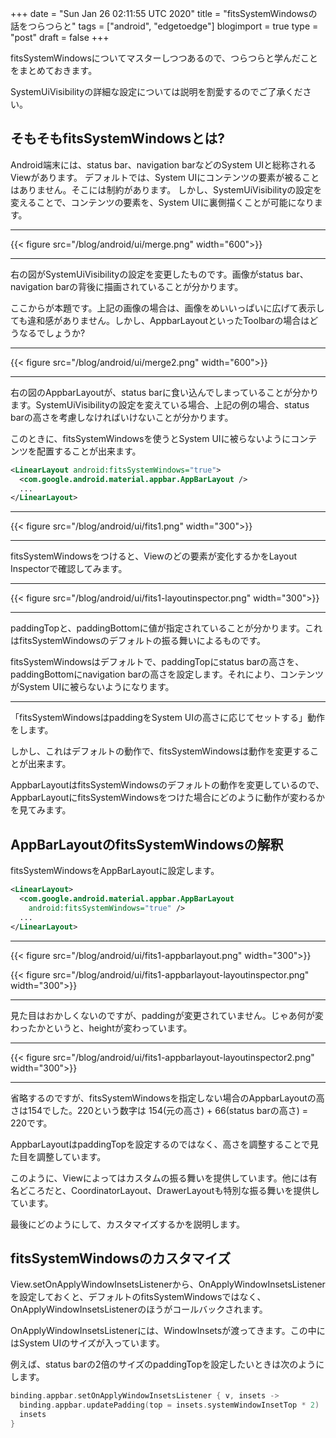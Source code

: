 +++
date = "Sun Jan 26 02:11:55 UTC 2020"
title = "fitsSystemWindowsの話をつらつらと"
tags = ["android", "edgetoedge"]
blogimport = true
type = "post"
draft = false
+++

fitsSystemWindowsについてマスターしつつあるので、つらつらと学んだことをまとめておきます。

SystemUiVisibilityの詳細な設定については説明を割愛するのでご了承ください。

## そもそもfitsSystemWindowsとは?

Android端末には、status bar、navigation barなどのSystem UIと総称されるViewがあります。
デフォルトでは、System UIにコンテンツの要素が被ることはありません。そこには制約があります。
しかし、SystemUiVisibilityの設定を変えることで、コンテンツの要素を、System UIに裏側描くことが可能になります。

---

{{< figure src="/blog/android/ui/merge.png" width="600">}}

---

右の図がSystemUiVisibilityの設定を変更したものです。画像がstatus bar、navigation barの背後に描画されていることが分かります。

ここからが本題です。上記の画像の場合は、画像をめいいっぱいに広げて表示しても違和感がありません。しかし、AppbarLayoutといったToolbarの場合はどうなるでしょうか?

---

{{< figure src="/blog/android/ui/merge2.png" width="600">}}

---

右の図のAppbarLayoutが、status barに食い込んでしまっていることが分かります。SystemUiVisibilityの設定を変えている場合、上記の例の場合、status barの高さを考慮しなければいけないことが分かります。

このときに、fitsSystemWindowsを使うとSystem UIに被らないようにコンテンツを配置することが出来ます。

```xml
<LinearLayout android:fitsSystemWindows="true">
  <com.google.android.material.appbar.AppBarLayout />
  ...
</LinearLayout>
```

---

{{< figure src="/blog/android/ui/fits1.png" width="300">}}

---

fitsSystemWindowsをつけると、Viewのどの要素が変化するかをLayout Inspectorで確認してみます。

---

{{< figure src="/blog/android/ui/fits1-layoutinspector.png" width="300">}}

---

paddingTopと、paddingBottomに値が指定されていることが分かります。これはfitsSystemWindowsのデフォルトの振る舞いによるものです。

fitsSystemWindowsはデフォルトで、paddingTopにstatus barの高さを、paddingBottomにnavigation barの高さを設定します。それにより、コンテンツがSystem UIに被らないようになります。

---

「fitsSystemWindowsはpaddingをSystem UIの高さに応じてセットする」動作をします。

しかし、これはデフォルトの動作で、fitsSystemWindowsは動作を変更することが出来ます。

AppbarLayoutはfitsSystemWindowsのデフォルトの動作を変更しているので、AppbarLayoutにfitsSystemWindowsをつけた場合にどのように動作が変わるかを見てみます。

## AppBarLayoutのfitsSystemWindowsの解釈

fitsSystemWindowsをAppBarLayoutに設定します。

```xml
<LinearLayout>
  <com.google.android.material.appbar.AppBarLayout
    android:fitsSystemWindows="true" />
  ...
</LinearLayout>
```

---

{{< figure src="/blog/android/ui/fits1-appbarlayout.png" width="300">}}

{{< figure src="/blog/android/ui/fits1-appbarlayout-layoutinspector.png" width="300">}}

---

見た目はおかしくないのですが、paddingが変更されていません。じゃあ何が変わったかというと、heightが変わっています。

---

{{< figure src="/blog/android/ui/fits1-appbarlayout-layoutinspector2.png" width="300">}}

---

省略するのですが、fitsSystemWindowsを指定しない場合のAppbarLayoutの高さは154でした。220という数字は 154(元の高さ) + 66(status barの高さ) = 220です。

AppbarLayoutはpaddingTopを設定するのではなく、高さを調整することで見た目を調整しています。

このように、Viewによってはカスタムの振る舞いを提供しています。他には有名どころだと、CoordinatorLayout、DrawerLayoutも特別な振る舞いを提供しています。

最後にどのようにして、カスタマイズするかを説明します。

## fitsSystemWindowsのカスタマイズ

View.setOnApplyWindowInsetsListenerから、OnApplyWindowInsetsListenerを設定しておくと、デフォルトのfitsSystemWindowsではなく、OnApplyWindowInsetsListenerのほうがコールバックされます。

OnApplyWindowInsetsListenerには、WindowInsetsが渡ってきます。この中にはSystem UIのサイズが入っています。

例えば、status barの2倍のサイズのpaddingTopを設定したいときは次のようにします。

```kotlin
binding.appbar.setOnApplyWindowInsetsListener { v, insets ->
  binding.appbar.updatePadding(top = insets.systemWindowInsetTop * 2)
  insets
}
```
